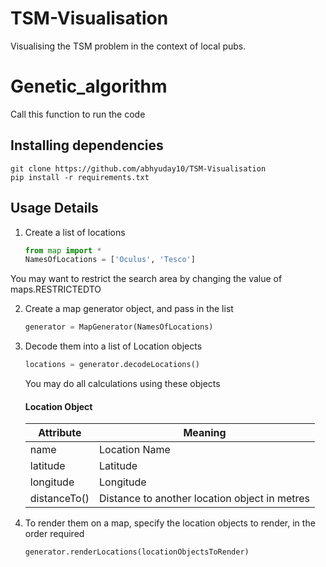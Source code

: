 # TSM-Visualisation
Visualising the TSM problem in the context of local pubs.

# Genetic_algorithm

Call this function to run the code


## Installing dependencies
```
git clone https://github.com/abhyuday10/TSM-Visualisation
pip install -r requirements.txt
```

## Usage Details

1. Create a list of locations
    ```python
    from map import *
    NamesOfLocations = ['Oculus', 'Tesco']
    ```
You may want to restrict the search area by changing the value of maps.RESTRICTEDTO

2. Create a map generator object, and pass in the list
    ```python
    generator = MapGenerator(NamesOfLocations)
    ```

3. Decode them into a list of Location objects
    ```python
    locations = generator.decodeLocations()
    ```

    You may do all calculations using these objects

    #### Location Object
    | Attribute    | Meaning                                       |
    | ------------ | --------------------------------------------- |
    | name         | Location Name                                 |
    | latitude     | Latitude                                      |
    | longitude    | Longitude                                     |
    | distanceTo() | Distance to another location object in metres |

4. To render them on a map, specify the location objects to render, in the order required
    ```python
    generator.renderLocations(locationObjectsToRender)
    ```

